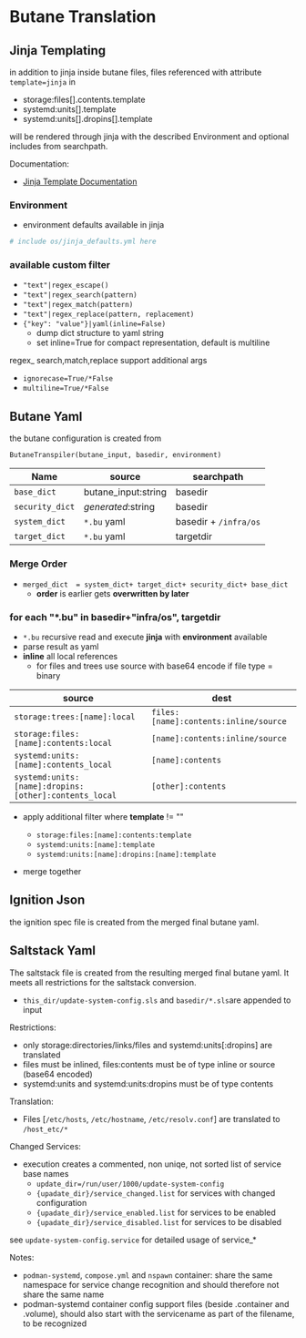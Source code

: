 # Butane Translation

## Jinja Templating

in addition to jinja inside butane files,
files referenced with attribute `template=jinja` in

- storage:files[].contents.template
- systemd:units[].template
- systemd:units[].dropins[].template

will be rendered through jinja with the described Environment and optional includes from searchpath.

Documentation:

- [Jinja Template Documentation](https://jinja.palletsprojects.com/en/3.1.x/templates/)

### Environment

- environment defaults available in jinja

```yaml
# include os/jinja_defaults.yml here
```

### available custom filter

- `"text"|regex_escape()`
- `"text"|regex_search(pattern)`
- `"text"|regex_match(pattern)`
- `"text"|regex_replace(pattern, replacement)`
- `{"key": "value"}|yaml(inline=False)`
    - dump dict structure to yaml string
    - set inline=True for compact representation, default is multiline

regex_ search,match,replace support additional args

- `ignorecase=True/*False`
- `multiline=True/*False`

## Butane Yaml

the butane configuration is created from

`ButaneTranspiler(butane_input, basedir, environment)`

| Name | source |  searchpath
|----|----|----
| `base_dict`    | butane_input:string | basedir
| `security_dict`| *generated*:string  | basedir
| `system_dict`  | `*.bu` yaml | basedir + `/infra/os`
| `target_dict`  | `*.bu` yaml | targetdir

### Merge Order

- `merged_dict  = system_dict+ target_dict+ security_dict+ base_dict`
    - **order** is earlier gets **overwritten by later**

### for each "*.bu" in basedir+"infra/os", targetdir

- `*.bu` recursive read and execute **jinja** with **environment** available
- parse result as yaml
- **inline** all local references
    - for files and trees use source with base64 encode if file type = binary

| source | dest
|----|----
| `storage:trees:[name]:local` | `files:[name]:contents:inline/source`
| `storage:files:[name]:contents:local` | `[name]:contents:inline/source`
| `systemd:units:[name]:contents_local` | `[name]:contents`
| `systemd:units:[name]:dropins:[other]:contents_local` | `[other]:contents`

- apply additional filter where **template** != ""
    - `storage:files:[name]:contents:template`
    - `systemd:units:[name]:template`
    - `systemd:units:[name]:dropins:[name]:template`

- merge together

## Ignition Json

the ignition spec file is created from the merged final butane yaml.

## Saltstack Yaml

The saltstack file is created from the resulting merged final butane yaml.
It meets all restrictions for the saltstack conversion.

- `this_dir/update-system-config.sls` and `basedir/*.sls`are appended to input

Restrictions:

- only storage:directories/links/files and systemd:units[:dropins] are translated
- files must be inlined, files:contents must be of type inline or source (base64 encoded)
- systemd:units and systemd:units:dropins must be of type contents

Translation:

- Files [`/etc/hosts`, `/etc/hostname`, `/etc/resolv.conf`] are translated to `/host_etc/*`

Changed Services:

- execution creates a commented, non uniqe, not sorted list of service base names
    - `update_dir=/run/user/1000/update-system-config`
    - `{upadate_dir}/service_changed.list` for services with changed configuration
    - `{upadate_dir}/service_enabled.list` for services to be enabled
    - `{upadate_dir}/service_disabled.list` for services to be disabled

see `update-system-config.service` for detailed usage of service_*

Notes:

- `podman-systemd`, `compose.yml` and `nspawn` container:
    share the same namespace for service change recognition
    and should therefore not share the same name
- podman-systemd container config support files (beside .container and .volume),
    should also start with the servicename as part of the filename, to be recognized
